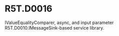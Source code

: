 # R5T.D0016
IValueEqualityComparer<T>, async, and input parameter R5T.D0010.IMessageSink-based service library.
